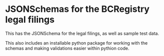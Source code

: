 # JSONSchemas for the BCRegistry legal filings

This has the JSONSchema for the legal filings, as well as sample test data.

This also includes an installable python package for working with the schemas and making validations easier within pythion code.
